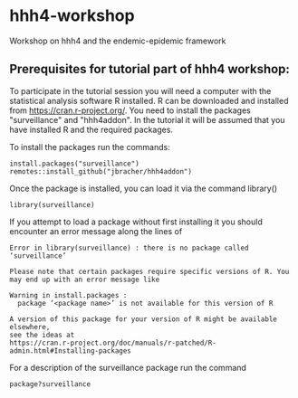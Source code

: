 # hhh4-workshop
Workshop on hhh4 and the endemic-epidemic framework

## Prerequisites for tutorial part of hhh4 workshop:

To participate in the tutorial session you will need a computer with the statistical analysis software R installed. R can be downloaded and installed from https://cran.r-project.org/. You need to install the packages "surveillance" and "hhh4addon". In the tutorial it will be assumed that you have installed R and the required packages.

To install the packages run the commands:

```
install.packages("surveillance")
remotes::install_github("jbracher/hhh4addon")
```

Once the package is installed, you can load it via the command library()

```
library(surveillance)
```

If you attempt to load a package without first installing it you should encounter an error message along the lines of

```
Error in library(surveillance) : there is no package called ‘surveillance’

Please note that certain packages require specific versions of R. You may end up with an error message like

Warning in install.packages :
  package ‘<package name>’ is not available for this version of R

A version of this package for your version of R might be available elsewhere,
see the ideas at
https://cran.r-project.org/doc/manuals/r-patched/R-admin.html#Installing-packages
```

For a description of the surveillance package run the command

```
package?surveillance
```

